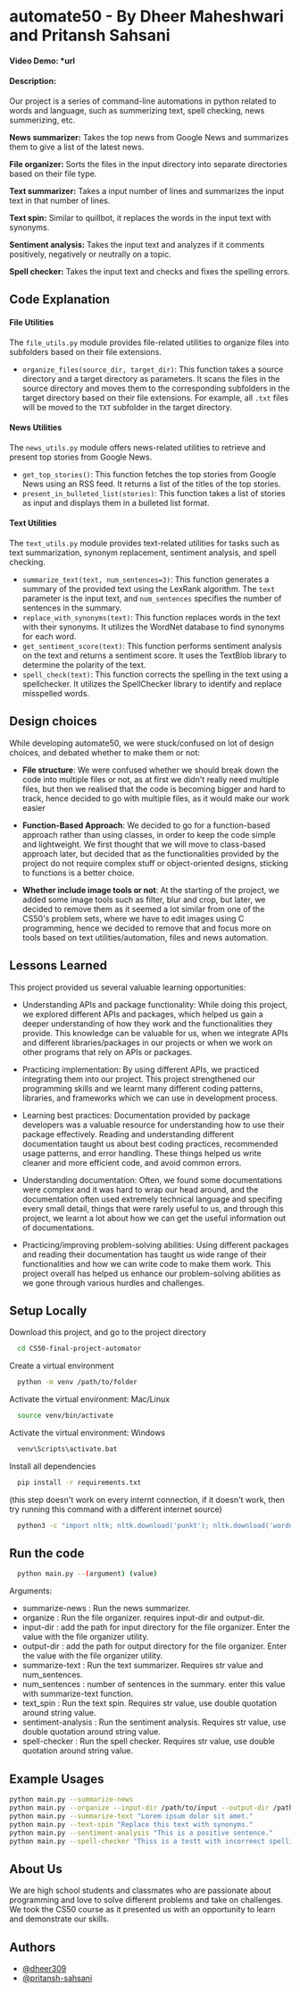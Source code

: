 # automate50 - By Dheer Maheshwari and Pritansh Sahsani

#### Video Demo:  *url

#### Description:

Our project is a series of command-line automations in python related to words and language, such as summerizing text, spell checking, news summerizing, etc.


**News summarizer:** Takes the top news from Google News and summarizes them to give a list of the latest news.

**File organizer:** Sorts the files in the input directory into separate directories based on their file type. 

**Text summarizer:** Takes a input number of lines and summarizes the input text in that number of lines.

**Text spin:** Similar to quillbot, it replaces the words in the input text with synonyms.

**Sentiment analysis:** Takes the input text and analyzes if it comments positively, negatively or neutrally on a topic.

**Spell checker:** Takes the input text and checks and fixes the spelling errors.

## Code Explanation

#### File Utilities

The `file_utils.py` module provides file-related utilities to organize files into subfolders based on their file extensions.

- `organize_files(source_dir, target_dir)`: This function takes a source directory and a target directory as parameters. It scans the files in the source directory and moves them to the corresponding subfolders in the target directory based on their file extensions. For example, all `.txt` files will be moved to the `TXT` subfolder in the target directory.

#### News Utilities

The `news_utils.py` module offers news-related utilities to retrieve and present top stories from Google News.

- `get_top_stories()`: This function fetches the top stories from Google News using an RSS feed. It returns a list of the titles of the top stories.
- `present_in_bulleted_list(stories)`: This function takes a list of stories as input and displays them in a bulleted list format.

#### Text Utilities

The `text_utils.py` module provides text-related utilities for tasks such as text summarization, synonym replacement, sentiment analysis, and spell checking.

- `summarize_text(text, num_sentences=3)`: This function generates a summary of the provided text using the LexRank algorithm. The `text` parameter is the input text, and `num_sentences` specifies the number of sentences in the summary.
- `replace_with_synonyms(text)`: This function replaces words in the text with their synonyms. It utilizes the WordNet database to find synonyms for each word.
- `get_sentiment_score(text)`: This function performs sentiment analysis on the text and returns a sentiment score. It uses the TextBlob library to determine the polarity of the text.
- `spell_check(text)`: This function corrects the spelling in the text using a spellchecker. It utilizes the SpellChecker library to identify and replace misspelled words.


## Design choices

While developing automate50, we were stuck/confused on lot of design choices, and debated whether to make them or not:

- **File structure**: We were confused whether we should break down the code into multiple files or not, as at first we didn't really need multiple files, but then we realised that the code is becoming bigger and hard to track, hence decided to go with multiple files, as it would make our work easier

- **Function-Based Approach**: We decided to go for a function-based approach rather than using classes, in order to keep the code simple and lightweight. We first thought that we will move to class-based approach later, but decided that as the functionalities provided by the project do not require complex stuff or object-oriented designs, sticking to functions is a better choice.

- **Whether include image tools or not**: At the starting of the project, we added some image tools such as filter, blur and crop, but later, we decided to remove them as it seemed a lot similar from one of the CS50's problem sets, where we have to edit images using C programming, hence we decided to remove that and focus more on tools based on text utilities/automation, files and news automation.

## Lessons Learned

This project provided us several valuable learning opportunities:

- Understanding APIs and package functionality: While doing this project, we explored different APIs and packages, which helped us gain a deeper understanding of how they work and the functionalities they provide. This knowledge can be valuable for us, when we integrate APIs and different libraries/packages in our projects or when we work on other programs that rely on APIs or packages.

- Practicing implementation: By using different APIs, we practiced integrating them into our project. This project strengthened our programming skills and we learnt many different coding patterns, libraries, and frameworks which we can use in development process.

- Learning best practices: Documentation provided by package developers was a valuable resource for understanding how to use their package effectively. Reading and understanding different documentation taught us  about best coding practices, recommended usage patterns, and error handling. These things helped us write cleaner and more efficient code, and avoid common errors.

- Understanding documentation: Often, we found some documentations were complex and it was hard to wrap our head around, and the documentation often used extremely technical language and specifing every small detail, things that were rarely useful to us, and through this project, we learnt a lot about how we can get the useful information out of documentations.

- Practicing/improving problem-solving abilities: Using different packages and reading their documentation has taught us wide range of their functionalities and how we can write code to make them work. This project overall has helped us enhance our problem-solving abilities as we gone through various hurdles and challenges.

## Setup Locally

Download this project, and go to the project directory

```bash
  cd CS50-final-project-automator
```

Create a virtual environment

```bash
  python -m venv /path/to/folder
```

Activate the virtual environment: Mac/Linux
```bash
  source venv/bin/activate
```

Activate the virtual environment: Windows

```bash
  venv\Scripts\activate.bat
```

Install all dependencies

```bash
  pip install -r requirements.txt
```

(this step doesn't work on every internt connection, if it doesn't work, then try running this command with a different internet source)
```bash
  python3 -c "import nltk; nltk.download('punkt'); nltk.download('wordnet');"
```

## Run the code

```bash
  python main.py --(argument) (value)
```
Arguments:
- summarize-news : Run the news summarizer. 
- organize : Run the file organizer. requires input-dir and output-dir.
- input-dir : add the path for input directory for the file organizer. Enter the value with the file organizer utility.
- output-dir : add the path for output directory for the file organizer. Enter the value with the file organizer utility.
- summarize-text : Run the text summarizer. Requires str value and num_sentences.
- num_sentences : number of sentences in the summary. enter this value with summarize-text function. 
- text_spin : Run the text spin. Requires str value, use double quotation around string value.
- sentiment-analysis : Run the sentiment analysis. Requires str value, use double quotation around string value.
- spell-checker : Run the spell checker. Requires str value, use double quotation around string value.

## Example Usages
```bash
python main.py --summarize-news
python main.py --organize --input-dir /path/to/input --output-dir /path/to/output
python main.py --summarize-text "Lorem ipsum dolor sit amet."
python main.py --text-spin "Replace this text with synonyms."
python main.py --sentiment-analysis "This is a positive sentence."
python main.py --spell-checker "Thiss is a testt with incorreect spellings."
```

## About Us
We are high school students and classmates who are passionate about programming and love to solve different problems and take on challenges. We took the CS50 course as it presented us with an opportunity to learn and demonstrate our skills.

## Authors
- [@dheer309](https://www.github.com/dheer309)
- [@pritansh-sahsani](https://www.github.com/pritansh-sahsani)
